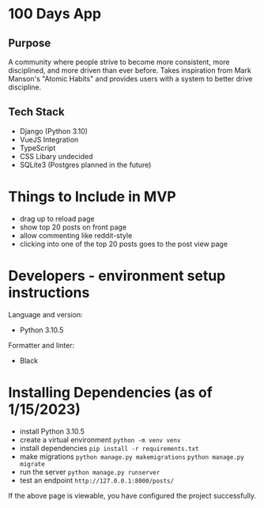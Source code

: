 # 100 Days App
## Purpose
A community where people strive to become more consistent, more disciplined, and more driven than ever before. Takes inspiration from Mark Manson's "Atomic Habits" and provides users with a system to better drive discipline.

## Tech Stack
- Django (Python 3.10)
- VueJS Integration
- TypeScript
- CSS Libary undecided
- SQLite3 (Postgres planned in the future)


# Things to Include in MVP

- drag up to reload page
- show top 20 posts on front page
- allow commenting like reddit-style
- clicking into one of the top 20 posts goes to the post view page

# Developers - environment setup instructions
Language and version:
- Python 3.10.5

Formatter and linter:
- Black

# Installing Dependencies (as of 1/15/2023)

- install Python 3.10.5
- create a virtual environment `python -m venv venv`
- install dependencies `pip install -r requirements.txt`
- make migrations
`python manage.py makemigrations`
`python manage.py migrate`
- run the server
`python manage.py runserver`
- test an endpoint
`http://127.0.0.1:8000/posts/`

If the above page is viewable, you have configured the project successfully.
